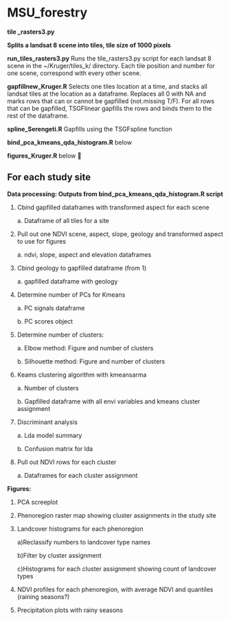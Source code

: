 # MSU_forestry


**tile _rasters3.py**

**Splits a landsat 8 scene into tiles, tile size of 1000 pixels**

**run_tiles_rasters3.py**
Runs the tile_rasters3.py script for each landsat 8 scene in the ~/Kruger/tiles_k/ directory. Each tile position and number for one scene, correspond with every other scene. 

**gapfillnew_Kruger.R**
Selects one tiles location at a time, and stacks all landsat tiles at the location as a dataframe. Replaces all 0 with NA and marks rows that can or cannot be gapfilled (not.missing T/F). For all rows that can be gapfilled, TSGFlinear gapfills the rows and binds them to the rest of the dataframe.

**spline_Serengeti.R**
Gapfills using the TSGFspline function

**bind_pca_kmeans_qda_histogram.R**
below

**figures_Kruger.R**
below


## For each study site

**Data processing:
Outputs from bind_pca_kmeans_qda_histogram.R script**

1. Cbind gapfilled dataframes with transformed aspect for each scene

    a. Dataframe of all tiles for a site
    
2. Pull out one NDVI scene, aspect, slope, geology and transformed aspect to use for figures

    a. ndvi, slope, aspect and elevation dataframes
    
3. Cbind geology to gapfilled dataframe (from 1)

    a. gapfilled dataframe with geology
    
4. Determine number of PCs for Kmeans

    a. PC signals dataframe
    
    b. PC scores object
    
5. Determine number of clusters:

    a. Elbow method: Figure and number of clusters
        
    b. Silhouette method: Figure and number of clusters
        
6. Keams clustering algorithm with kmeansarma

    a. Number of clusters
    
    b. Gapfilled dataframe with all envi variables and kmeans cluster assignment
    
7. Discriminant analysis

    a. Lda model summary
    
    b. Confusion matrix for lda
    
8. Pull out NDVI rows for each cluster

    a. Dataframes for each cluster assignment

**Figures:**

1) PCA screeplot

2) Phenoregion raster map showing cluster assignments in the study site

3) Landcover histograms for each phenoregion

    a)Reclassify numbers to landcover type names
    
    b)Filter by cluster assignment
    
    c)Histograms for each cluster assignment showing count of landcover types
    
4) NDVI profiles for each phenoregion, with average NDVI and quantiles (raining seasons?)

5) Precipitation plots with rainy seasons
